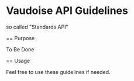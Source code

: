 # Vaudoise API Guidelines
so called "Standards API"

== Purpose

To Be Done

== Usage

Feel free to use these guidelines if needed. 
